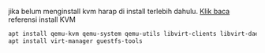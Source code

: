 jika belum menginstall kvm harap di install terlebih dahulu. [Klik baca](https://www.how2shout.com/linux/how-to-install-and-configure-kvm-on-debian-11-bullseye-linux/) referensi install KVM

```sh
apt install qemu-kvm qemu-system qemu-utils libvirt-clients libvirt-daemon-system bridge-utils virtinst libvirt-daemon
apt install virt-manager guestfs-tools
```
